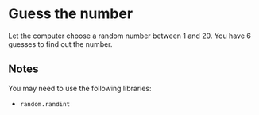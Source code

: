 Guess the number
================

Let the computer choose a random number between 1 and 20.
You have 6 guesses to find out the number.

## Notes

You may need to use the following libraries:

- ```random.randint```
